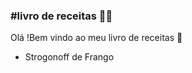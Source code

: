 ### #livro de receitas :man_cook:

Olá !Bem vindo ao meu livro de receitas :wave:

- Strogonoff de Frango

